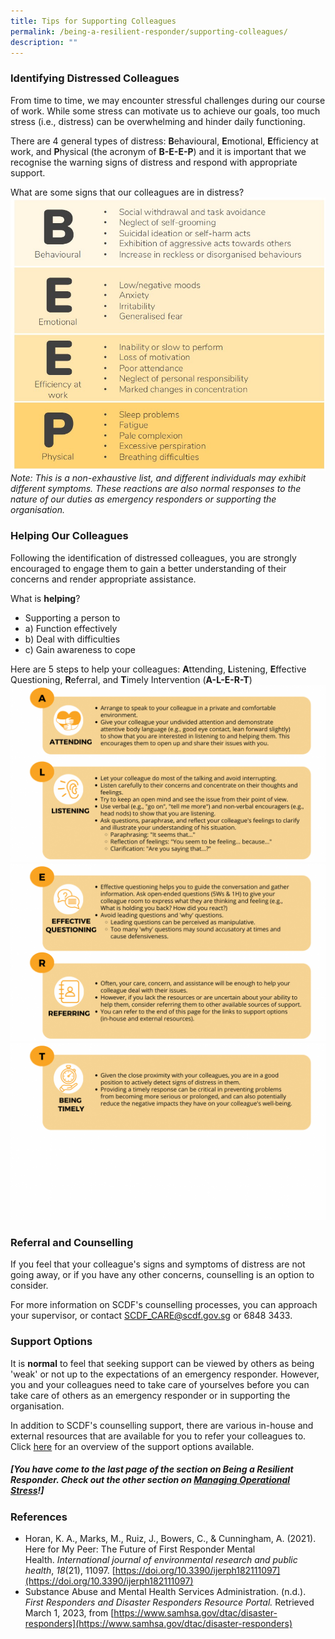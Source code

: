 ```yaml
---
title: Tips for Supporting Colleagues
permalink: /being-a-resilient-responder/supporting-colleagues/
description: ""
---
```

### Identifying Distressed Colleagues
From time to time, we may encounter stressful challenges during our course of work. While some stress can motivate us to achieve our goals, too much stress (i.e., distress) can be overwhelming and hinder daily functioning.

There are 4 general types of distress: **B**ehavioural, **E**motional, **E**fficiency at work, and **P**hysical (the acronym of **B-E-E-P**) and it is important that we recognise the warning signs of distress and respond with appropriate support.

What are some signs that our colleagues are in distress?
![](/images/BEEP.jpg)
*Note: This is a non-exhaustive list, and different individuals may exhibit different symptoms. These reactions are also normal responses to the nature of our duties as emergency responders or supporting the organisation.*

### Helping Our Colleagues
Following the identification of distressed colleagues, you are strongly encouraged to engage them to gain a better understanding of their concerns and render appropriate assistance.

What is **helping**?
* Supporting a person to
* a) Function effectively
* b) Deal with difficulties
* c) Gain awareness to cope

Here are 5 steps to help your colleagues: **A**ttending, **L**istening, **E**ffective Questioning, **R**eferral, and **T**imely Intervention (**A-L-E-R-T**)
![](/images/tips%20alert%201(1).png)![](/images/tips%20alert%201%20(2).png)![](/images/tips%20alert%201%20(3).png)

### Referral and Counselling
If you feel that your colleague's signs and symptoms of distress are not going away, or if you have any other concerns, counselling is an option to consider. 

For more information on SCDF's counselling processes, you can approach your supervisor, or contact SCDF_CARE@scdf.gov.sg or 6848 3433.

### Support Options
It is **normal** to feel that seeking support can be viewed by others as being 'weak' or not up to the expectations of an emergency responder. However, you and your colleagues need to take care of yourselves before you can take care of others as an emergency responder or in supporting the organisation.

In addition to SCDF's counselling support, there are various in-house and external resources that are available for you to refer your colleagues to. Click [here](/support-options/) for an overview of the support options available.

##### **[You have come to the last page of the section on Being a Resilient Responder. Check out the other section on [Managing Operational Stress](/managing-operational-stress)!]**

### References
* Horan, K. A., Marks, M., Ruiz, J., Bowers, C., & Cunningham, A. (2021). Here for My Peer: The Future of First Responder Mental Health. _International journal of environmental research and public health_, _18_(21), 11097. [https://doi.org/10.3390/ijerph182111097](https://doi.org/10.3390/ijerph182111097)
* Substance Abuse and Mental Health Services Administration. (n.d.). _First Responders and Disaster Responders Resource Portal._ Retrieved March 1, 2023, from [https://www.samhsa.gov/dtac/disaster-responders](https://www.samhsa.gov/dtac/disaster-responders)
